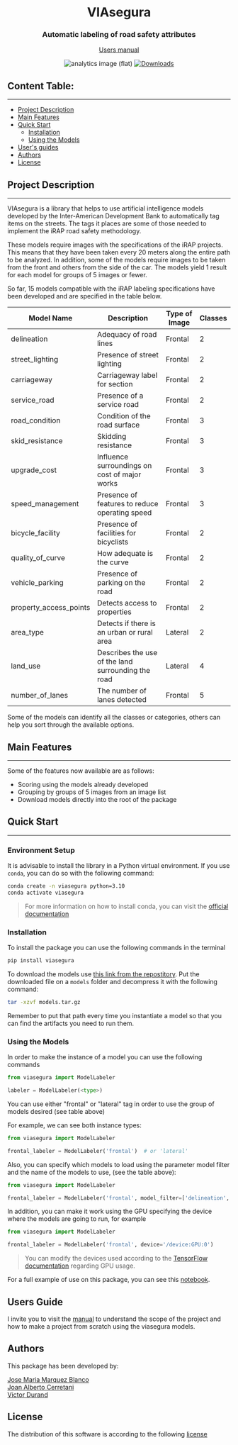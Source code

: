 <div align="center">
    <h1>VIAsegura</h1>
    <h3>Automatic labeling of road safety attributes</h3>

[Users manual](https://github.com/EL-BID/VIAsegura/tree/main/viasegura/manuals)

![analytics image (flat)](https://raw.githubusercontent.com/vitr/google-analytics-beacon/master/static/badge-flat.gif)
[![Downloads](https://pepy.tech/badge/viasegura)](https://pepy.tech/project/viasegura)
</div>

## Content Table:
---
- [Project Description](#project-description)
- [Main Features](#main-features)
- [Quick Start](#quick-start)
    - [Installation](#installation)
    - [Using the Models](#using-the-models)
- [User's guides](#users-guide)
- [Authors](#authors)
- [License](#license)

## Project Description
---

VIAsegura is a library that helps to use artificial intelligence models developed by the Inter-American Development Bank to
automatically tag items on the streets. The tags it places are some of those needed to implement the iRAP road safety
methodology.

These models require images with the specifications of the iRAP projects. This means that they have been taken every 20
meters along the entire path to be analyzed. In addition, some of the models require images to be taken from the front
and others from the side of the car. The models yield 1 result for each model for groups of 5 images or fewer.

So far, 15 models compatible with the iRAP labeling specifications have been developed and are specified in the table
below.

| Model Name             | Description                                        | Type of Image | Classes |
|------------------------|----------------------------------------------------|---------------|---------|
| delineation            | Adequacy of road lines                             | Frontal       | 2       |
| street_lighting        | Presence of street lighting                        | Frontal       | 2       |
| carriageway            | Carriageway label for section                      | Frontal       | 2       |
| service_road           | Presence of a service road                         | Frontal       | 2       |
| road_condition         | Condition of the road surface                      | Frontal       | 3       |
| skid_resistance        | Skidding resistance                                | Frontal       | 3       |
| upgrade_cost           | Influence surroundings on cost of major works      | Frontal       | 3       |
| speed_management       | Presence of features to reduce operating speed     | Frontal       | 3       |
| bicycle_facility       | Presence of facilities for bicyclists              | Frontal       | 2       |
| quality_of_curve       | How adequate is the curve                          | Frontal       | 2       |
| vehicle_parking        | Presence of parking on the road                    | Frontal       | 2       |
| property_access_points | Detects access to properties                       | Frontal       | 2       |
| area_type              | Detects if there is an urban or rural area         | Lateral       | 2       |
| land_use               | Describes the use of the land surrounding the road | Lateral       | 4       |
| number_of_lanes        | The number of lanes detected                       | Frontal       | 5       |

Some of the models can identify all the classes or categories, others can help you sort through the available options.

## Main Features
---

Some of the features now available are as follows:

- Scoring using the models already developed
- Grouping by groups of 5 images from an image list
- Download models directly into the root of the package

## Quick Start
---

### Environment Setup

It is advisable to install the library in a Python virtual environment. If you use `conda`, you can do so with the following command:

```bash
conda create -n viasegura python=3.10
conda activate viasegura
```

> For more information on how to install conda, you can visit the [official documentation](https://docs.conda.io/projects/conda/en/latest/user-guide/install/)

### Installation

To install the package you can use the following commands in the terminal 

```bash
pip install viasegura
```

To download the models use [this link from the repostitory](https://github.com/EL-BID/VIAsegura/raw/refs/heads/release/v2.0.0/models/models.tar.gz?download=).
Put the downloaded file on a `models` folder and decompress it with the following command:

```bash
tar -xzvf models.tar.gz
```

Remember to put that path every time you instantiate a model so that you can find the artifacts you need to run them.

### Using the Models

In order to make the instance of a model you can use the following commands

```python
from viasegura import ModelLabeler

labeler = ModelLabeler(<type>) 
```

You can use either "frontal" or "lateral" tag in order to use the group of models desired (see table above)

For example, we can see both instance types:

```python
from viasegura import ModelLabeler

frontal_labeler = ModelLabeler('frontal')  # or 'lateral' 
```

Also, you can specify which models to load using the parameter model filter and the name of the models to use, (see the
table above):

```python
from viasegura import ModelLabeler

frontal_labeler = ModelLabeler('frontal', model_filter=['delineation', 'street_lighting', 'carriageway']) 
```

In addition, you can make it work using the GPU specifying the device where the models are going to run, for example

```python
from viasegura import ModelLabeler

frontal_labeler = ModelLabeler('frontal', device='/device:GPU:0') 
```
> You can modify the devices used according to the [TensorFlow documentation](https://www.tensorflow.org/guide/gpu) 
> regarding GPU usage.

For a full example of use on this package, you can see this 
[notebook](https://github.com/EL-BID/VIAsegura/blob/release/v2.0.0/notebooks/execution_example.ipynb).


## Users Guide

I invite you to visit the [manual](https://github.com/EL-BID/VIAsegura/tree/main/viasegura/manuals) to understand the
scope of the project and how to make a project from scratch using the viasegura models.


## Authors

This package has been developed by:

<a href="https://github.com/J0s3M4rqu3z" target="blank">Jose Maria Marquez Blanco</a>
<br/>
<a href="https://www.linkedin.com/in/joancerretani/" target="blank">Joan Alberto Cerretani</a>
<br/>
<a href="https://www.linkedin.com/in/ingvictordurand/" target="blank">Victor Durand</a>

## License

The distribution of this software is according to the
following [license](https://github.com/EL-BID/VIAsegura/blob/main/LICENSE.md)
